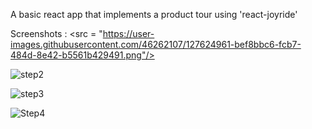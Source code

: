 A basic react app that implements a product tour using 'react-joyride'

Screenshots : 
<src = "https://user-images.githubusercontent.com/46262107/127624961-bef8bbc6-fcb7-484d-8e42-b5561b429491.png"/>

![step2](https://user-images.githubusercontent.com/46262107/127624969-d0b17452-b119-448b-b104-63a0d7825c4b.png)

![step3](https://user-images.githubusercontent.com/46262107/127624976-670fe803-2bb9-4a1d-b1d1-6e40dfde96d1.png)

![Step4](https://user-images.githubusercontent.com/46262107/127624988-00316f96-af1c-4622-a860-0e12262463f1.png)
